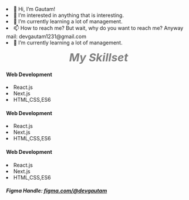 
<html>
<style>
.head{
  font-size: 30px;
  font-weight: bold;
  display: block;
  text-align: center;
color: gray;
}

.container{

  display: flex;
  align-items: center;
  justify-content:center;
  padding: 5px;
}

.card{
  border: 1px solid #eee;
padding: 10px;
cursor: pointer;
margin:15px;
border-radius: 10px;
box-shadow: 1px 2px 2px gray;
transition: all 0.3s ease-in;
}

.card:hover{
  transform: scale(1.1);
}

.card li{
  display: block;
}

#mail{
  color: blue;
  cursor: pointer;
}

#mail:active{
  transform: scale(0.9);
}

.figma{
  border: 1px solid #eee;
  cursor: pointer;
  display: inline-block;
  padding: 8px;
  border-radius: 8px;
  width: 110px;
  white-space: nowrap;
  overflow: hidden;
transition: width 0.5s ease;
}

.figma:hover{
  width: 300px;
}

@media (max-width:990px){
  .container{
    flex-direction: column;
  }
}
</style>
<body>

<p class="info">
<li>👋 Hi, I’m Gautam!</li>
<li>👀 I’m interested in anything that is interesting.</li>
<li>🌱 I’m currently learning a lot of management.</li>
<li>📫 How to reach me? But wait, why do you want to reach me?
Anyway mail: <span id="mail">devgautam1231@gmail.com</span>  </li>
<li>🌱 I’m currently learning a lot of management.</li>
</p>


<em class="head">My Skillset</em>
<div class="container">

<div class="card">
<h4>Web Development</h4>
<li>React.js</li>
<li>Next.js</li>
<li>HTML,CSS,ES6</li>
</div>
<div class="card">
<h4>Web Development</h4>
<li>React.js</li>
<li>Next.js</li>
<li>HTML,CSS,ES6</li>
</div>
<div class="card">
<h4>Web Development</h4>
<li>React.js</li>
<li>Next.js</li>
<li>HTML,CSS,ES6</li>
</div>

</div>

<h5 class="figma">Figma Handle: <a href="https://www.figma.com/@devgautam">figma.com/@devgautam</a></h5>
</body>
</html>
<!---
DevGautam2000/DevGautam2000 is a ✨ special ✨ repository because its `README.md` (this file) appears on your GitHub profile.
You can click the Preview link to take a look at your changes.
--->
